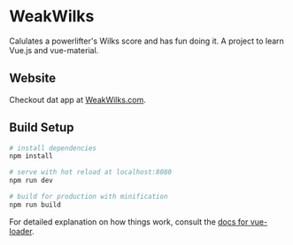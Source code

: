 # WeakWilks

Calulates a powerlifter's Wilks score and has fun doing it. A project to learn Vue.js and vue-material.

## Website

Checkout dat app at [WeakWilks.com](http://weakwilks.com).

## Build Setup

``` bash
# install dependencies
npm install

# serve with hot reload at localhost:8080
npm run dev

# build for production with minification
npm run build
```

For detailed explanation on how things work, consult the [docs for vue-loader](http://vuejs.github.io/vue-loader).
